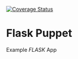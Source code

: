[![Coverage Status](https://coveralls.io/repos/github/ipcrm/puppet_webapp/badge.svg?branch=master)](https://coveralls.io/github/ipcrm/puppet_webapp?branch=master)

Flask Puppet
=================
Example *FLASK* App
